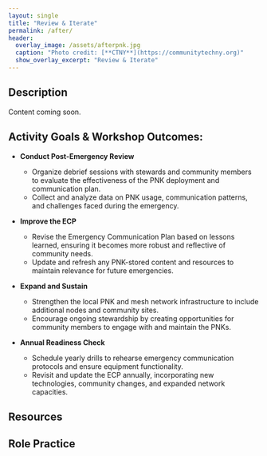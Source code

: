 ```yaml
---
layout: single
title: "Review & Iterate"
permalink: /after/
header:
  overlay_image: /assets/afterpnk.jpg
  caption: "Photo credit: [**CTNY**](https://communitytechny.org)"
  show_overlay_excerpt: "Review & Iterate"
---
```

## Description 
Content coming soon.

## Activity Goals & Workshop Outcomes: 

- **Conduct Post-Emergency Review**
  - Organize debrief sessions with stewards and community members to evaluate the effectiveness of the PNK deployment and communication plan.
  - Collect and analyze data on PNK usage, communication patterns, and challenges faced during the emergency.

- **Improve the ECP**
  - Revise the Emergency Communication Plan based on lessons learned, ensuring it becomes more robust and reflective of community needs.
  - Update and refresh any PNK-stored content and resources to maintain relevance for future emergencies.

- **Expand and Sustain**
  - Strengthen the local PNK and mesh network infrastructure to include additional nodes and community sites.
  - Encourage ongoing stewardship by creating opportunities for community members to engage with and maintain the PNKs.

- **Annual Readiness Check**
  - Schedule yearly drills to rehearse emergency communication protocols and ensure equipment functionality.
  - Revisit and update the ECP annually, incorporating new technologies, community changes, and expanded network capacities.

## Resources

## Role Practice
